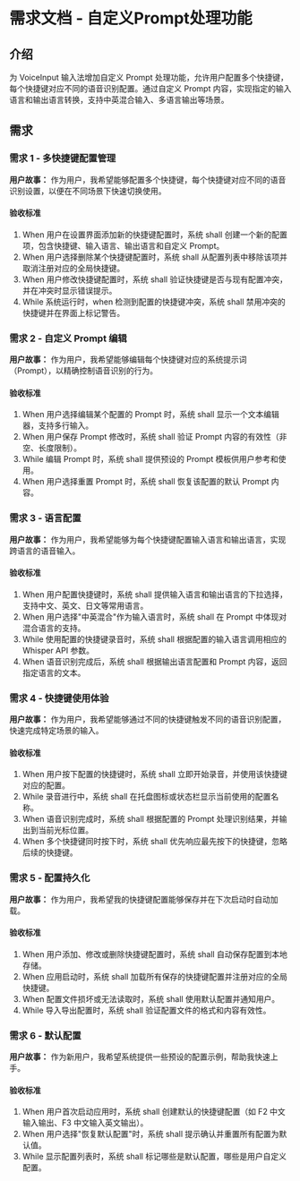 # 需求文档 - 自定义Prompt处理功能

## 介绍

为 VoiceInput 输入法增加自定义 Prompt 处理功能，允许用户配置多个快捷键，每个快捷键对应不同的语音识别配置。通过自定义 Prompt 内容，实现指定的输入语言和输出语言转换，支持中英混合输入、多语言输出等场景。

## 需求

### 需求 1 - 多快捷键配置管理

**用户故事：** 作为用户，我希望能够配置多个快捷键，每个快捷键对应不同的语音识别设置，以便在不同场景下快速切换使用。

#### 验收标准

1. When 用户在设置界面添加新的快捷键配置时，系统 shall 创建一个新的配置项，包含快捷键、输入语言、输出语言和自定义 Prompt。
2. When 用户选择删除某个快捷键配置时，系统 shall 从配置列表中移除该项并取消注册对应的全局快捷键。
3. When 用户修改快捷键配置时，系统 shall 验证快捷键是否与现有配置冲突，并在冲突时显示错误提示。
4. While 系统运行时，when 检测到配置的快捷键冲突，系统 shall 禁用冲突的快捷键并在界面上标记警告。

### 需求 2 - 自定义 Prompt 编辑

**用户故事：** 作为用户，我希望能够编辑每个快捷键对应的系统提示词（Prompt），以精确控制语音识别的行为。

#### 验收标准

1. When 用户选择编辑某个配置的 Prompt 时，系统 shall 显示一个文本编辑器，支持多行输入。
2. When 用户保存 Prompt 修改时，系统 shall 验证 Prompt 内容的有效性（非空、长度限制）。
3. While 编辑 Prompt 时，系统 shall 提供预设的 Prompt 模板供用户参考和使用。
4. When 用户选择重置 Prompt 时，系统 shall 恢复该配置的默认 Prompt 内容。

### 需求 3 - 语言配置

**用户故事：** 作为用户，我希望能够为每个快捷键配置输入语言和输出语言，实现跨语言的语音输入。

#### 验收标准

1. When 用户配置快捷键时，系统 shall 提供输入语言和输出语言的下拉选择，支持中文、英文、日文等常用语言。
2. When 用户选择"中英混合"作为输入语言时，系统 shall 在 Prompt 中体现对混合语言的支持。
3. While 使用配置的快捷键录音时，系统 shall 根据配置的输入语言调用相应的 Whisper API 参数。
4. When 语音识别完成后，系统 shall 根据输出语言配置和 Prompt 内容，返回指定语言的文本。

### 需求 4 - 快捷键使用体验

**用户故事：** 作为用户，我希望能够通过不同的快捷键触发不同的语音识别配置，快速完成特定场景的输入。

#### 验收标准

1. When 用户按下配置的快捷键时，系统 shall 立即开始录音，并使用该快捷键对应的配置。
2. While 录音进行中，系统 shall 在托盘图标或状态栏显示当前使用的配置名称。
3. When 语音识别完成时，系统 shall 根据配置的 Prompt 处理识别结果，并输出到当前光标位置。
4. When 多个快捷键同时按下时，系统 shall 优先响应最先按下的快捷键，忽略后续的快捷键。

### 需求 5 - 配置持久化

**用户故事：** 作为用户，我希望我的快捷键配置能够保存并在下次启动时自动加载。

#### 验收标准

1. When 用户添加、修改或删除快捷键配置时，系统 shall 自动保存配置到本地存储。
2. When 应用启动时，系统 shall 加载所有保存的快捷键配置并注册对应的全局快捷键。
3. When 配置文件损坏或无法读取时，系统 shall 使用默认配置并通知用户。
4. While 导入导出配置时，系统 shall 验证配置文件的格式和内容有效性。

### 需求 6 - 默认配置

**用户故事：** 作为新用户，我希望系统提供一些预设的配置示例，帮助我快速上手。

#### 验收标准

1. When 用户首次启动应用时，系统 shall 创建默认的快捷键配置（如 F2 中文输入输出、F3 中文输入英文输出）。
2. When 用户选择"恢复默认配置"时，系统 shall 提示确认并重置所有配置为默认值。
3. While 显示配置列表时，系统 shall 标记哪些是默认配置，哪些是用户自定义配置。